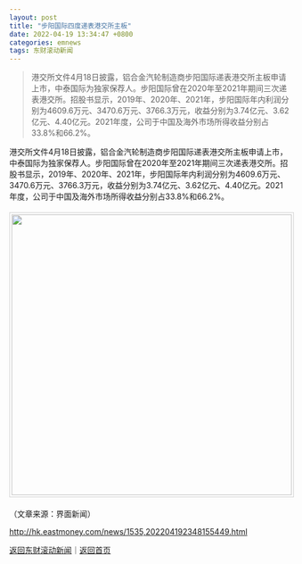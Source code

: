 ```yaml
---
layout: post
title: "步阳国际四度递表港交所主板"
date: 2022-04-19 13:34:47 +0800
categories: emnews
tags: 东财滚动新闻
---
```

> 港交所文件4月18日披露，铝合金汽轮制造商步阳国际递表港交所主板申请上市，中泰国际为独家保荐人。步阳国际曾在2020年至2021年期间三次递表港交所。招股书显示，2019年、2020年、2021年，步阳国际年内利润分别为4609.6万元、3470.6万元、3766.3万元，收益分别为3.74亿元、3.62亿元、4.40亿元。2021年度，公司于中国及海外市场所得收益分别占33.8%和66.2%。

<p>港交所文件4月18日披露，铝合金汽轮制造商步阳国际递表港交所主板申请上市，中泰国际为独家保荐人。步阳国际曾在2020年至2021年期间三次递表港交所。招股书显示，2019年、2020年、2021年，步阳国际年内利润分别为4609.6万元、3470.6万元、3766.3万元，收益分别为3.74亿元、3.62亿元、4.40亿元。2021年度，公司于中国及海外市场所得收益分别占33.8%和66.2%。</p>
 <center><img src="https://dfscdn.dfcfw.com/download/D24703797960636600317_w503h364.jpg" emheight="364" style="border:#d1d1d1 1px solid;padding:3px;margin:5px 0;" width="503" /></center><p class="em_media">（文章来源：界面新闻）</p>

<http://hk.eastmoney.com/news/1535,202204192348155449.html>

[返回东财滚动新闻](//finews.withounder.com/emnews/)｜[返回首页](//finews.withounder.com/)